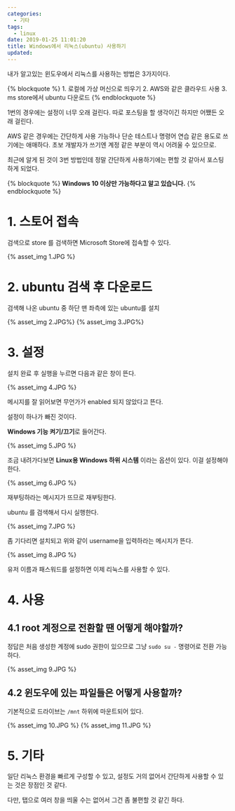 ```yaml
---
categories:
  - 기타
tags:
  - linux
date: 2019-01-25 11:01:20
title: Windows에서 리눅스(ubuntu) 사용하기
updated:
---
```



내가 알고있는 윈도우에서 리눅스를 사용하는 방법은 3가지이다.

{% blockquote %}
    1. 로컬에 가상 머신으로 띄우기
    2. AWS와 같은 클라우드 사용
    3. ms store에서 ubuntu 다운로드
{% endblockquote %}

1번의 경우에는 설정이 너무 오래 걸린다. 따로 포스팅을 할 생각이긴 하지만 어쨌든 오래 걸린다.

AWS 같은 경우에는 간단하게 사용 가능하나 단순 테스트나 명령어 연습 같은 용도로 쓰기에는 애매하다. 초보 개발자가 쓰기엔 계정 같은 부분이 역시 어려울 수 있으므로.

최근에 알게 된 것이 3번 방법인데 정말 간단하게 사용하기에는 편할 것 같아서 포스팅하게 되었다.

{% blockquote %}
    **Windows 10 이상만 가능하다고 알고 있습니다.**
{% endblockquote %}

# 1. 스토어 접속

검색으로 store 를 검색하면 Microsoft Store에 접속할 수 있다.

{% asset_img 1.JPG %}

# 2. ubuntu 검색 후 다운로드

검색해 나온 ubuntu 중 하단 맨 좌측에 있는 ubuntu를 설치

{% asset_img 2.JPG%}
{% asset_img 3.JPG%}

# 3. 설정

설치 완료 후 실행을 누르면 다음과 같은 창이 뜬다.

{% asset_img 4.JPG %}

메시지를 잘 읽어보면 무언가가 enabled 되지 않았다고 뜬다.

설정이 하나가 빠진 것이다.

**Windows 기능 켜기/끄기**로 들어간다.

{% asset_img 5.JPG %}

조금 내려가다보면 **Linux용 Windows 하위 시스템** 이라는 옵션이 있다. 이걸 설정해야 한다.

{% asset_img 6.JPG %}

재부팅하라는 메시지가 뜨므로 재부팅한다.

ubuntu 를 검색해서 다시 실행한다.

{% asset_img 7.JPG %}

좀 기다리면 설치되고 위와 같이 username을 입력하라는 메시지가 뜬다.

{% asset_img 8.JPG %}

유저 이름과 패스워드를 설정하면 이제 리눅스를 사용할 수 있다.

# 4. 사용

## 4.1 root 계정으로 전환할 땐 어떻게 해야할까?

정답은 처음 생성한 계정에 sudo 권한이 있으므로 그냥 `sudo su -` 명령어로 전환 가능하다.

{% asset_img 9.JPG %}

## 4.2 윈도우에 있는 파일들은 어떻게 사용할까?

기본적으로 드라이브는 `/mnt` 하위에 마운트되어 있다.

{% asset_img 10.JPG %}
{% asset_img 11.JPG %}

# 5. 기타

일단 리눅스 환경을 빠르게 구성할 수 있고, 설정도 거의 없어서 간단하게 사용할 수 있는 것은 장점인 것 같다.

다만, 탭으로 여러 창을 띄울 수는 없어서 그건 좀 불편할 것 같긴 하다.